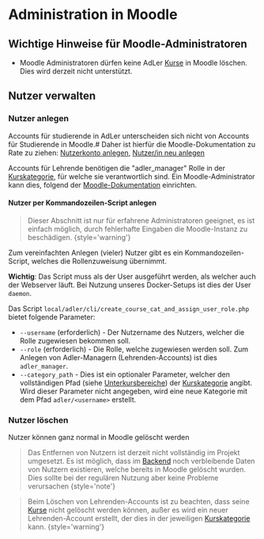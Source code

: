 # Administration in Moodle

## Wichtige Hinweise für Moodle-Administratoren
- Moodle Administratoren dürfen keine AdLer [Kurse](Lernwelt-GE.md) in Moodle löschen. Dies wird derzeit nicht
  unterstützt.

## Nutzer verwalten

### Nutzer anlegen
Accounts für studierende in AdLer unterscheiden sich nicht von Accounts für Studierende in Moodle.#
Daher ist hierfür die Moodle-Dokumentation zu Rate zu ziehen: 
[Nutzerkonto anlegen](https://docs.moodle.org/404/de/Nutzerkonten_anlegen), 
[Nutzer/in neu anlegen](https://docs.moodle.org/404/de/Nutzer/in_neu_anlegen)

Accounts für Lehrende benötigen die "adler_manager" Rolle in der 
[Kurskategorie](Kurskategorie-VP.md), für welche sie verantwortlich sind.
Ein Moodle-Administrator kann dies, folgend der 
[Moodle-Dokumentation](https://docs.moodle.org/404/de/Kursbereichseinschreibung) einrichten.

#### Nutzer per Kommandozeilen-Script anlegen

> Dieser Abschnitt ist nur für erfahrene Administratoren geeignet, es ist einfach möglich,
> durch fehlerhafte Eingaben die Moodle-Instanz zu beschädigen.
> {style='warning'}

Zum vereinfachten Anlegen (vieler) Nutzer gibt es ein Kommandozeilen-Script, welches die Rollenzuweisung übernimmt.

**Wichtig**: Das Script muss als der User ausgeführt werden, als welcher auch der Webserver läuft. 
Bei Nutzung unseres Docker-Setups ist dies der User `daemon`.

Das Script `local/adler/cli/create_course_cat_and_assign_user_role.php` bietet folgende Parameter:
- `--username` (erforderlich) - Der Nutzername des Nutzers, welcher die Rolle zugewiesen bekommen soll.
- `--role` (erforderlich) - Die Rolle, welche zugewiesen werden soll. Zum Anlegen von Adler-Managern 
(Lehrenden-Accounts) ist dies `adler_manager`.
- `--category_path` - Dies ist ein optionaler Parameter, welcher den vollständigen Pfad (siehe 
[Unterkursbereiche](https://docs.moodle.org/404/de/Kursbereiche#Unterkursbereiche_anlegen)) der 
[Kurskategorie](Kurskategorie-VP.md) angibt. Wird dieser Parameter nicht angegeben, wird eine neue Kategorie mit dem 
Pfad `adler/<username>` erstellt.

### Nutzer löschen
Nutzer können ganz normal in Moodle gelöscht werden

> Das Entfernen von Nutzern ist derzeit nicht vollständig im Projekt umgesetzt. Es ist möglich, dass im 
> [Backend](Backend-GE.md) noch verbleibende Daten von Nutzern existieren, welche bereits in Moodle gelöscht wurden.
> Dies sollte bei der regulären Nutzung aber keine Probleme verursachen
> {style='note'}
 
> Beim Löschen von Lehrenden-Accounts ist zu beachten, dass seine [Kurse](Lernwelt-GE.md) nicht gelöscht werden können,
> außer es wird ein neuer Lehrenden-Account erstellt, der dies in der jeweiligen [Kurskategorie](Kurskategorie-VP.md)
> kann.
> {style='warning'}
